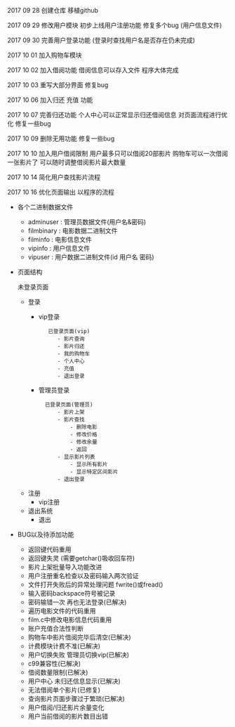 2017 09 28 创建仓库 移植github

2017 09 29 修改用户模块 初步上线用户注册功能 修复多个bug (用户信息文件)

2017 09 30 完善用户登录功能 (登录时查找用户名是否存在仍未完成)

2017 10 01 加入购物车模块

2017 10 02 加入借阅功能 借阅信息可以存入文件 程序大体完成

2017 10 03 重写大部分界面 修复bug

2017 10 06 加入归还 充值 功能

2017 10 07 完善归还功能 个人中心可以正常显示归还借阅信息 对页面流程进行优化 修复一些bug

2017 10 09 删除无用功能 修复一些bug

2017 10 10 加入用户借阅限制 用户最多只可以借阅20部影片 购物车可以一次借阅一张影片了 可以随时调整借阅影片最大数量

2017 10 14 简化用户查找影片流程

2017 10 16 优化页面输出 以程序的流程
- 各个二进制数据文件
    - adminuser : 管理员数据文件(用户名&密码)
    - filmbinary : 电影数据二进制文件
    - filminfo : 电影信息文件
    - vipinfo : 用户信息文件
    - vipuser : 用户数据二进制文件(id 用户名 密码)

- 页面结构

    未登录页面
    - 登录
        - vip登录

                 已登录页面(vip)
                    - 影片查询
                    - 影片归还
                    - 我的购物车
                    - 个人中心
                    - 充值
                    - 退出登录
        - 管理员登录
            
                已登录页面(管理员)
                    - 影片上架
                    - 影片查找
                        - 删除电影
                        - 修改价格
                        - 修改余量
                        - 返回
                    - 显示影片列表
                        - 显示所有影片
                        - 显示特定区间影片
                    - 退出登录
    - 注册
        -  vip注册
    - 退出系统
        - 退出

- BUG以及待添加功能

    - 返回键代码重用
    - 返回键失灵 (需要getchar()吸收回车符)
    - 影片上架批量导入功能改进
    - 用户注册重名检查以及密码输入两次验证
    - 文件打开失败后的异常处理问题 fwrite()或fread()
    - 输入密码backspace符号被记录
    - 密码输错一次 再也无法登录(已解决)
    - 遍历电影文件的代码重用
    - film.c中修改电影信息代码重用
    - 账户充值合法性判断
    - 购物车中影片借阅完毕后清空(已解决)
    - 计费模块计费不准(已解决)
    - 用户切换失败 管理员切换vip(已解决)
    - c99兼容性(已解决)
    - 借阅数量限制(已解决)
    - 用户中心 未归还信息显示(已解决)
    - 无法借阅单个影片(已修复)
    - 查询影片页面步骤过于繁琐(已解决)
    - 用户借阅/归还影片余量变化
    - 用户当前借阅的影片数目出错
